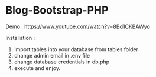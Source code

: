 # Blog-Bootstrap-PHP

Demo : https://www.youtube.com/watch?v=8Bd1CKBAWyo

Installation :

1) Import tables into your database from tables folder
2) change admin email in .env file 
3) change database credentials in db.php 
4) execute and enjoy.
